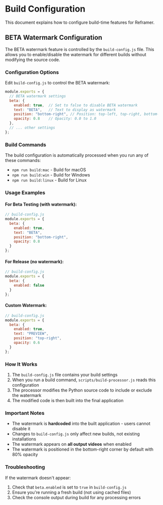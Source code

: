 # Build Configuration

This document explains how to configure build-time features for Reframer.

## BETA Watermark Configuration

The BETA watermark feature is controlled by the `build-config.js` file. This allows you to enable/disable the watermark for different builds without modifying the source code.

### Configuration Options

Edit `build-config.js` to control the BETA watermark:

```javascript
module.exports = {
  // BETA watermark settings
  beta: {
    enabled: true,  // Set to false to disable BETA watermark
    text: "BETA",   // Text to display as watermark
    position: "bottom-right", // Position: top-left, top-right, bottom-left, bottom-right, center
    opacity: 0.8    // Opacity: 0.0 to 1.0
  },
  // ... other settings
};
```

### Build Commands

The build configuration is automatically processed when you run any of these commands:

- `npm run build:mac` - Build for macOS
- `npm run build:win` - Build for Windows  
- `npm run build:linux` - Build for Linux

### Usage Examples

#### For Beta Testing (with watermark):
```javascript
// build-config.js
module.exports = {
  beta: {
    enabled: true,
    text: "BETA",
    position: "bottom-right",
    opacity: 0.8
  }
};
```

#### For Release (no watermark):
```javascript
// build-config.js
module.exports = {
  beta: {
    enabled: false
  }
};
```

#### Custom Watermark:
```javascript
// build-config.js
module.exports = {
  beta: {
    enabled: true,
    text: "PREVIEW",
    position: "top-right",
    opacity: 0.6
  }
};
```

### How It Works

1. The `build-config.js` file contains your build settings
2. When you run a build command, `scripts/build-processor.js` reads this configuration
3. The processor modifies the Python source code to include or exclude the watermark
4. The modified code is then built into the final application

### Important Notes

- The watermark is **hardcoded** into the built application - users cannot disable it
- Changes to `build-config.js` only affect new builds, not existing installations
- The watermark appears on **all output videos** when enabled
- The watermark is positioned in the bottom-right corner by default with 80% opacity

### Troubleshooting

If the watermark doesn't appear:
1. Check that `beta.enabled` is set to `true` in `build-config.js`
2. Ensure you're running a fresh build (not using cached files)
3. Check the console output during build for any processing errors 